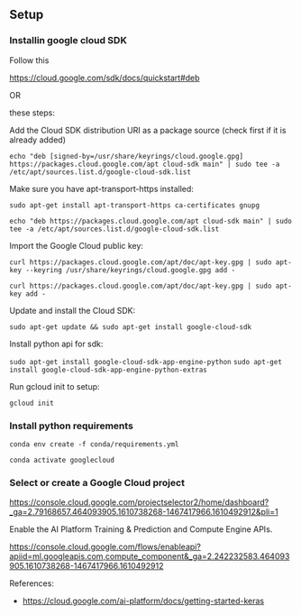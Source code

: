 ## Setup

### Installin google cloud SDK

Follow this

https://cloud.google.com/sdk/docs/quickstart#deb

OR

these steps:

Add the Cloud SDK distribution URI as a package source (check first if it is already added)

`
echo "deb [signed-by=/usr/share/keyrings/cloud.google.gpg] https://packages.cloud.google.com/apt cloud-sdk main" | sudo tee -a /etc/apt/sources.list.d/google-cloud-sdk.list
`

Make sure you have apt-transport-https installed:

`
sudo apt-get install apt-transport-https ca-certificates gnupg
`

`
echo "deb https://packages.cloud.google.com/apt cloud-sdk main" | sudo tee -a /etc/apt/sources.list.d/google-cloud-sdk.list
`

Import the Google Cloud public key:

`
curl https://packages.cloud.google.com/apt/doc/apt-key.gpg | sudo apt-key --keyring /usr/share/keyrings/cloud.google.gpg add -
`

`
curl https://packages.cloud.google.com/apt/doc/apt-key.gpg | sudo apt-key add -
`

Update and install the Cloud SDK:

`
sudo apt-get update && sudo apt-get install google-cloud-sdk
`

Install python api for sdk:

`
sudo apt-get install google-cloud-sdk-app-engine-python
`
`
sudo apt-get install google-cloud-sdk-app-engine-python-extras
`

Run gcloud init to setup:

`
gcloud init
`

### Install python requirements

`
conda env create -f conda/requirements.yml
`

`conda activate googlecloud`

### Select or create a Google Cloud project

https://console.cloud.google.com/projectselector2/home/dashboard?_ga=2.79168657.464093905.1610738268-1467417966.1610492912&pli=1

Enable the AI Platform Training & Prediction and Compute Engine APIs.

https://console.cloud.google.com/flows/enableapi?apiid=ml.googleapis.com,compute_component&_ga=2.242232583.464093905.1610738268-1467417966.1610492912



References:
* https://cloud.google.com/ai-platform/docs/getting-started-keras
